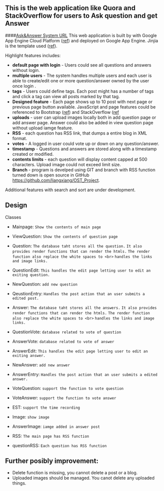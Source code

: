 This is the web application like Quora and StackOverflow for users to Ask question and get Answer
---

####[Ask&Answer System URL](http://tobetaoblog.appspot.com/)
This web application is built by with Google App Engine Cloud Platform ([ref](https://cloud.google.com/appengine/docs)) and deployed on Google App Engine. 
Jinjia is the template used ([ref](https://cloud.google.com/appengine/docs/python/gettingstartedpython27/templates)).

Highlight features includes:

* **default page with login** - Users could see all questions and answers without login.
* **multiple users** - The system handles multiple users and each user is able to create/edit one or more question/answer owned by the user once login .
* **tags** - Users could define tags. Each post might has a number of tags and click a tag can view all posts marked by that tag. 
* **Designed feature** - Each page shows up to 10 post with next page or previous page button available. JavaScript and page features could be referenced to Bootstrap ([ref](http://bootstrapzero.com/)) and StackOverflow ([ref](http://bootstrapzero.com/)
* **uploads** - user can upload images locally both in add question page or add answer page. Answer could also be added in view question page without upload iamge feature.
* **RSS** - each question has RSS link, that dumps a entire blog in XML format.
* **votes** - A logged in user could vote up or down on any question/answer. 
* **timestamp** - Questions and answers are stored along with a timestamp created or modified. 
* **contents limits** - each question will display content capped at 500 characters. Upload image could not exceed limit size. 
* **Branch** - program is develped using GIT and branch with RSS function turned down is open source in GitHub https://github.com/liangxiang/OST_Project.

Additional features with search and sort are under development.

Design
---
Classes
	
* Mainpage: `Show the contents of main page`

* ViewQuestion: `Show the contents of question page`

* Question: `The database taht stores all the question.`
			`It also provides render functions that can render the htmls.`
			`The render function also replace the white spaces to <br>`
			`handles the links and image links. `

* QuestionEdit: `This handles the edit page letting user to edit an exiting question.`

* NewQuestion: `add new question`

* QeustionEntry: `Handles the post action that an user submits a edited post.`

* Answer: `The database taht stores all the answers.`
			`It also provides render functions that can render the htmls.`
			`The render function also replace the white spaces to <br>`
			`handles the links and image links. `

* QuestionVote: `database related to vote of question`

* AnswerVote: `database related to vote of answer`

* AnswerEdit: `This handles the edit page letting user to edit an exiting answer.`

* NewAnswer: `add new answer`

* AnswerEntry: `Handles the post action that an user submits a edited answer.`

* VoteQuestion: `support the function to vote question`

* VoteAnswer: `support the function to vote answer`

* EST: `support the time recording`

* Image: `show image`

* AnswerImage: `iamge added in answer post`

* RSS: `The main page has RSS function`

* questionRSS: `Each question has RSS function`


Further posibly improvement:
---
* Delete function is missing, you cannot delete a post or a blog.
* Uploaded images should be managed. You canot delete any uploaded things.